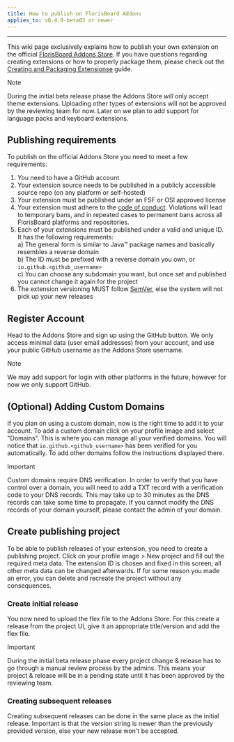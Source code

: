 ```yaml
---
title: How to publish on FlorisBoard Addons
applies_to: v0.4.0-beta03 or newer
---
```


---

This wiki page exclusively explains how to publish your own extension on the official [FlorisBoard Addons Store][store_url]. If you have questions regarding creating extensions or how to properly package them, please check out the [Creating and Packaging Extensionse](https://github.com/florisboard/florisboard/wiki/Creating-and-Packaging-Extensions) guide.

> [!NOTE]
> During the initial beta release phase the Addons Store _will_ only accept theme extensions. Uploading other types of extensions will not be approved by the reviewing team for now. Later on we plan to add support for language packs and keyboard extensions.

## Publishing requirements

To publish on the official Addons Store you need to meet a few requirements:
1) You need to have a GitHub account
2) Your extension source needs to be published in a publicly accessible source repo (on any platform or self-hosted)
3) Your extension must be published under an FSF or OSI approved license
4) Your extension must adhere to the [code of conduct](https://github.com/florisboard/florisboard/blob/master/CODE_OF_CONDUCT.md). Violations will lead to temporary bans, and in repeated cases to permanent bans across all FlorisBoard platforms and repositories.
5) Each of your extensions must be published under a valid and unique ID. It has the following requirements:<br>
   a) The general form is similar to Java™ package names and basically resembles a reverse domain<br>
   b) The ID must be prefixed with a reverse domain you own, or `io.github.<github_username>`<br>
   c) You can choose any subdomain you want, but once set and published you cannot change it again for the project
6) The extension versioning MUST follow [SemVer](https://semver.org/), else the system will not pick up your new releases

## Register Account

Head to the Addons Store and sign up using the GitHub button. We only access minimal data (user email addresses) from your account, and use your public GitHub username as the Addons Store username.

> [!NOTE]
> We may add support for login with other platforms in the future, however for now we only support GitHub.

## (Optional) Adding Custom Domains
If you plan on using a custom domain, now is the right time to add it to your account.
To add a custom domain click on your profile image and select "Domains". This is where you can manage all your verified domains. You will notice that `io.github.<github_username>` has been verified for you automatically.
To add other domains follow the instructions displayed there.

> [!IMPORTANT]
> Custom domains require DNS verification. In order to verify that you have control over a domain, you will need to add a TXT record with a verification code to your DNS records. This may take up to 30 minutes as the DNS records can take some time to propagate. If you cannot modify the DNS records of your domain yourself, please contact the admin of your domain.

## Create publishing project

To be able to publish releases of your extension, you need to create a publishing project. Click on your profile image > New project and fill out the required meta data. The extension ID is chosen and fixed in this screen, all other meta data can be changed afterwards. If for some reason you made an error, you can delete and recreate the project without any consequences.

### Create initial release

You now need to upload the flex file to the Addons Store. For this create a release from the project UI, give it an appropriate title/version and add the flex file.

> [!IMPORTANT]
> During the initial beta release phase every project change & release has to go through a manual review process by the admins. This means your project & release will be in a pending state until it has been approved by the reviewing team.

### Creating subsequent releases

Creating subsequent releases can be done in the same place as the initial release. Important is that the version string is newer than the previously provided version, else your new release won't be accepted.


[store_url]: https://beta.addons.florisboard.org
